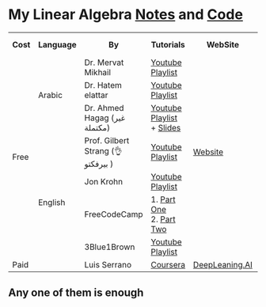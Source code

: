 # My Linear Algebra [Notes](https://github.com/mazen-alasas/ML-Journey/blob/main/1.%20Math/1.%20Linear%20Algebra/Linear%20Algebra%20-%20mazen.pdf) and [Code](https://github.com/mazen-alasas/ML-Journey/blob/main/1.%20Math/1.%20Linear%20Algebra/Linear%20algebra.ipynb)


<table style="width:100%">
    <tr>
        <th> Cost                  </th>
        <th> Language              </th>
        <th> By                    </th>
        <th> Tutorials             </th>
        <th> WebSite               </th>
        <th> Certificates / Awards </th>
    </tr>
    <tr>
        <td rowspan = "7"> Free    </td>
        <td rowspan = "3"> Arabic  </td>
        <td> Dr. Mervat Mikhail    </td>
        <td> <a href = "https://youtube.com/playlist?list=PL7snZ0LSsq3gIc4bYM-OnvLZt2KpFvd2_&si=xjRUKnHqM4oCLCaD"> Youtube Playlist</a> </td>
        <td> </td>
        <td> </td>
    </tr>
    <tr>
        <td> Dr. Hatem elattar     </td>
        <td> <a href = "https://youtube.com/playlist?list=PLJM7jJIw2GC1YBTTSGbFIlBxzY1aUmmJQ&si=grdtfbVqIVfTO1oD"> Youtube Playlist </a> </td>
        <td> </td>
        <td> </td>
    </tr>
    <tr>
        <td> Dr. Ahmed Hagag  (غير مكتملة) </td>
        <td> <a href = "https://youtube.com/playlist?list=PLxIvc-MGOs6iQXFnjF_STbhGdrZBphrv_&si=s6MZG-5XXxBcx-ZI"> Youtube Playlist </a> <br>
           + <a href = "https://drive.google.com/drive/folders/1tJPIL9qMxFFL9q0wR_JCYwrz3SWi_Ky7"> Slides </a>  </td>
        <td> </td>
        <td> </td>
    </tr>
    <tr>
        <td rowspan = "5"> English </td>
        <td> Prof. Gilbert Strang (👌بيرفكتو ) </td>
        <td> <a href = "https://youtube.com/playlist?list=PLE7DDD91010BC51F8&si=ADJRg_vq3GXrUopf"> Youtube Playlist </a> </td>
        <td> <a href = "https://ocw.mit.edu/courses/18-06-linear-algebra-spring-2010/video_galleries/video-lectures/"> Website </a> </td>
        <td> </td>
    </tr>
    <tr>
        <td> Jon Krohn </td>
        <td> <a href = "https://youtube.com/playlist?list=PLRDl2inPrWQW1QSWhBU0ki-jq_uElkh2a&si=TRmbXBxQKZWjDoVc"> Youtube Playlist </a> </td>
        <td> </td>
        <td> </td>
    </tr>
    <tr>
        <td> FreeCodeCamp </td>
        <td> 1. <a href = "https://youtu.be/JnTa9XtvmfI?si=aaeJf7-LyC4_Bquw"> Part One </a> 
        <br> 2. <a href = "https://youtu.be/DJ6YwBN7Ya8?si=gonBohf3x3POWLcq"> Part Two </a> </td>
        <td> </td>
        <td> </td>
    </tr>
    <tr>
        <td> 3Blue1Brown </td>
        <td> <a href = "https://youtube.com/playlist?list=PLZHQObOWTQDPD3MizzM2xVFitgF8hE_ab&si=msCiYaRg394tlvk5"> Youtube Playlist </a> </td>
        <td> </td>
        <td> </td>
    </tr>
    <tr>
        <td> Paid </td>
        <!-- <td> English </td> -->
        <td> Luis Serrano </td>
        <td> <a href = "https://www.coursera.org/learn/machine-learning-linear-algebra?specialization=mathematics-for-machine-learning-and-data-science"> Coursera </a> </td>
        <td> <a href = "https://www.deeplearning.ai/courses/mathematics-for-machine-learning-and-data-science-specialization/"> DeepLeaning.AI </a> </td>
        <td> ✅ </td>
    </tr>
</table>

## Any one of them is enough
